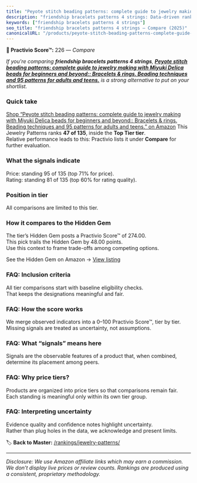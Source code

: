 ```yaml
---
title: "Peyote stitch beading patterns: complete guide to jewelry making with Miyuki Delica beads for beginners and beyond:: Bracelets & rings. Beading techniques and 95 patterns for adults and teens."
description: "friendship bracelets patterns 4 strings: Data-driven ranking using the Practivio Score™. Positioned by quality, value, demand, findability, momentum."
keywords: ["friendship bracelets patterns 4 strings"]
seo_title: "friendship bracelets patterns 4 strings — Compare (2025)"
canonicalURL: "/products/peyote-stitch-beading-patterns-complete-guide-to-jewelry-making-with-miyuki-delica-beads-for-beginners-and-beyond-bracelets-rings-beading-techniques-and-95-patterns-for-adults-and-teens-B0F12NKWY9/"
---
```


**🛒 Practivio Score™:** 226 — _Compare_


*If you're comparing **friendship bracelets patterns 4 strings**, **[Peyote stitch beading patterns: complete guide to jewelry making with Miyuki Delica beads for beginners and beyond:: Bracelets & rings. Beading techniques and 95 patterns for adults and teens.](https://www.amazon.com/dp/B0F12NKWY9?tag=practivio-20)** is a strong alternative to put on your shortlist.*
### Quick take
[Shop “Peyote stitch beading patterns: complete guide to jewelry making with Miyuki Delica beads for beginners and beyond:: Bracelets & rings. Beading techniques and 95 patterns for adults and teens.” on Amazon](https://www.amazon.com/dp/B0F12NKWY9?tag=practivio-20)
This Jewelry Patterns ranks **47 of 135**, inside the **Top Tier tier**.  
Relative performance leads to this: Practivio lists it under **Compare** for further evaluation.

### What the signals indicate
Price: standing 95 of 135 (top 71% for price).  
Rating: standing 81 of 135 (top 60% for rating quality).  

### Position in tier
All comparisons are limited to this tier.

### How it compares to the Hidden Gem
The tier’s Hidden Gem posts a Practivio Score™ of 274.00.  
This pick trails the Hidden Gem by 48.00 points.  
Use this context to frame trade-offs among competing options.  

See the Hidden Gem on Amazon → [View listing](https://www.amazon.com/dp/B09Y8DWR28?tag=practivio-20)

### FAQ: Inclusion criteria
All tier comparisons start with baseline eligibility checks.  
That keeps the designations meaningful and fair.

### FAQ: How the score works
We merge observed indicators into a 0–100 Practivio Score™, tier by tier.  
Missing signals are treated as uncertainty, not assumptions.

### FAQ: What “signals” means here
Signals are the observable features of a product that, when combined, determine its placement among peers.

### FAQ: Why price tiers?
Products are organized into price tiers so that comparisons remain fair.  
Each standing is meaningful only within its own tier group.

### FAQ: Interpreting uncertainty
Evidence quality and confidence notes highlight uncertainty.  
Rather than plug holes in the data, we acknowledge and present limits.

<!-- Missing template for Compare/CompareWithinPriceClass -->


🏷️ **Back to Master:** [/rankings/jewelry-patterns/](/rankings/jewelry-patterns/)

---
_Disclosure: We use Amazon affiliate links which may earn a commission. We don’t display live prices or review counts. Rankings are produced using a consistent, proprietary methodology._
